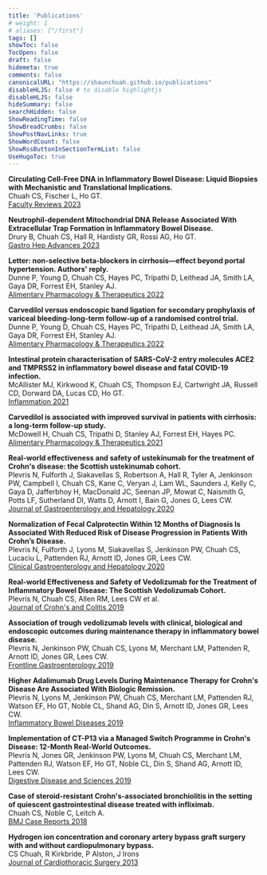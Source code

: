 ```yaml
---
title: 'Publications'
# weight: 1
# aliases: ["/first"]
tags: []
showToc: false
TocOpen: false
draft: false
hidemeta: true
comments: false
canonicalURL: "https://shaunchuah.github.io/publications"
disableHLJS: false # to disable highlightjs
disableHLJS: false
hideSummary: false
searchHidden: false
ShowReadingTime: false
ShowBreadCrumbs: false
ShowPostNavLinks: true
ShowWordCount: false
ShowRssButtonInSectionTermList: false
UseHugoToc: true
---
```


**Circulating Cell-Free DNA in Inflammatory Bowel Disease: Liquid Biopsies with Mechanistic and Translational Implications.**\
Chuah CS, Fischer L, Ho GT.\
[Faculty Reviews 2023](https://doi.org/10.12703/r/12-14)

**Neutrophil-dependent Mitochondrial DNA Release Associated With Extracellular Trap Formation in Inflammatory Bowel Disease.**\
Drury B, Chuah CS, Hall R, Hardisty GR, Rossi AG, Ho GT.\
[Gastro Hep Advances 2023](https://doi.org/10.1016/j.gastha.2023.03.022)

**Letter: non-selective beta-blockers in cirrhosis—effect beyond portal hypertension. Authors' reply.**\
Dunne P, Young D, Chuah CS, Hayes PC, Tripathi D, Leithead JA, Smith LA, Gaya DR, Forrest EH, Stanley AJ.\
[Alimentary Pharmacology & Therapeutics 2022](https://doi.org/10.1111/apt.16982)

**Carvedilol versus endoscopic band ligation for secondary prophylaxis of variceal bleeding-long-term follow-up of a randomised control trial.**\
Dunne P, Young D, Chuah CS, Hayes PC, Tripathi D, Leithead JA, Smith LA, Gaya DR, Forrest EH, Stanley AJ.\
[Alimentary Pharmacology & Therapeutics 2022](https://doi.org/10.1111/apt.16901)

**Intestinal protein characterisation of SARS-CoV-2 entry molecules ACE2 and TMPRSS2 in inflammatory bowel disease and fatal COVID-19 infection.**\
McAllister MJ, Kirkwood K, Chuah CS, Thompson EJ, Cartwright JA, Russell CD, Dorward DA, Lucas CD, Ho GT.\
[Inflammation 2021](https://doi.org/10.1007/s10753-021-01567-z)

**Carvedilol is associated with improved survival in patients with cirrhosis: a long-term follow-up study.**\
McDowell H, Chuah CS, Tripathi D, Stanley AJ, Forrest EH, Hayes PC.\
[Alimentary Pharmacology & Therapeutics 2021](https://doi.org/10.1111/apt.16189)

**Real-world effectiveness and safety of ustekinumab for the treatment of Crohn's disease: the Scottish ustekinumab cohort.**\
Plevris N, Fulforth J, Siakavellas S, Robertson A, Hall R, Tyler A, Jenkinson PW, Campbell I, Chuah CS, Kane C, Veryan J, Lam WL, Saunders J, Kelly C, Gaya D, Jafferbhoy H, MacDonald JC, Seenan JP, Mowat C, Naismith G, Potts LF, Sutherland DI, Watts D, Arnott I, Bain G, Jones G, Lees CW.\
[Journal of Gastroenterology and Hepatology 2020](https://doi.org/10.1111/jgh.15390)

**Normalization of Fecal Calprotectin Within 12 Months of Diagnosis Is Associated With Reduced Risk of Disease Progression in Patients With Crohn’s Disease.**\
Plevris N, Fulforth J, Lyons M, Siakavellas S, Jenkinson PW, Chuah CS, Lucaciu L, Pattenden RJ, Arnott ID, Jones GR, Lees CW.\
[Clinical Gastroenterology and Hepatology 2020](https://doi.org/10.1016/j.cgh.2020.08.022)

**Real-world Effectiveness and Safety of Vedolizumab for the Treatment of Inflammatory Bowel Disease: The Scottish Vedolizumab Cohort.**\
Plevris N, Chuah CS, Allen RM, Lees CW et al.\
[Journal of Crohn's and Colitis 2019](https://doi.org/10.1093/ecco-jcc/jjz042)

**Association of trough vedolizumab levels with clinical, biological and endoscopic outcomes during maintenance therapy in inflammatory bowel disease.**\
Plevris N, Jenkinson PW, Chuah CS, Lyons M, Merchant LM, Pattenden R, Arnott ID, Jones GR, Lees CW.\
[Frontline Gastroenterology 2019](https://doi.org/10.1136/flgastro-2019-101197)

**Higher Adalimumab Drug Levels During Maintenance Therapy for Crohn's Disease Are Associated With Biologic Remission.**\
Plevris N, Lyons M, Jenkinson PW, Chuah CS, Merchant LM, Pattenden RJ, Watson EF, Ho GT, Noble CL, Shand AG, Din S, Arnott ID, Jones GR, Lees CW.\
[Inflammatory Bowel Diseases 2019](https://doi.org/10.1093/ibd/izy320)

**Implementation of CT-P13 via a Managed Switch Programme in Crohn's Disease: 12-Month Real-World Outcomes.**\
Plevris N, Jones GR, Jenkinson PW, Lyons M, Chuah CS, Merchant LM, Pattenden RJ, Watson EF, Ho GT, Noble CL, Din S, Shand AG, Arnott ID, Lees CW.\
[Digestive Disease and Sciences 2019](https://doi.org/10.1007/s10620-018-5406-8)

**Case of steroid-resistant Crohn's-associated bronchiolitis in the setting of quiescent gastrointestinal disease treated with infliximab.**\
Chuah CS, Noble C, Leitch A.\
[BMJ Case Reports 2018](https://doi.org/10.1136/bcr-2018-226934)

**Hydrogen ion concentration and coronary artery bypass graft surgery with and without cardiopulmonary bypass.**\
CS Chuah, R Kirkbride, P Alston, J Irons\
[Journal of Cardiothoracic Surgery 2013](https://doi.org/10.1186/1749-8090-8-184)
